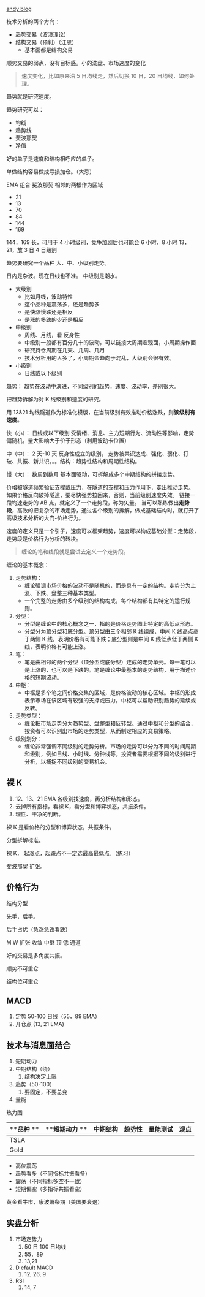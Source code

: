 [andy blog](https://123trade.blog/)

技术分析的两个方向：

- 趋势交易（波浪理论）
- 结构交易（预判）（江恩）
  - 基本面都是结构交易

顺势交易的弱点，没有目标感。小的洗盘、市场速度的变化

> 速度变化，比如原来沿 5 日均线走，然后切换 10 日，20 日均线，如何处理。

趋势就是研究速度。

趋势研究可以：

- 均线
- 趋势线
- 斐波那契
- 净值

好的单子是速度和结构相呼应的单子。

单做结构容易做成亏损加仓。（大忌）

EMA 组合
斐波那契 相邻的两根作为区域

- 21
- 13
- 70
- 84
- 144
- 169

144，169 长，可用于 4 小时级别，竞争加剧后也可能会 6 小时，8 小时
13，21，放 3 日 4 日级别

趋势要研究一个品种 大、中、小级别走势。

日内是杂波。现在日线也不准。
中级别是潮水。

- 大级别
  - 比如月线，波动特性
  - 这个品种是震荡多，还是趋势多
  - 是快涨慢跌还是相反
  - 是涨的多跌的少还是相反
- 中级别
  - 周线、月线，看 反身性
  - 中级别一般都有百分几十的波动，可以链接大周期宏观面，小周期操作面
  - 研究持仓周期在几天、几周、几月
  - 技术分析用的人多了，小周期会趋向于混乱，大级别会很有效。
- 小级别
  - 日线或以下级别

趋势： 趋势在波动中演进，不同级别的趋势，速度、波动率，差别很大。

把趋势拆解为对 K 线级别和速度的研究。

用 13&21 均线隧道作为标准化模版，在当前级别有效推动价格涨跌，则**该级别有速度**。

快（小）： 日线或以下级别
受情绪、消息、主力短期行为、流动性等影响，走势偏随机，量大影响大于价于形态（利用波动卡位置）

中（中）： 2 天-10 天
反身性成立的级别， 走势被共识达成、强化、弱化、打破、共振、新共识。。。结构：趋势性结构和周期性结构。

慢（大）： 数周到数月
基本面驱动，可拆解成多个中期结构的拼接走势。

价格被隧道频繁验证支撑或压力，在隧道的支撑和压力作用下，走出推动走势。
如果价格反向破掉隧道，要尽快强势拉回来，否则，当前级别速度失效。
链接一段均速走势的 AB 点，就定义了一个走势段，称为矢量。
当可以熟练做出**走势段**，高效的把复杂的市场走势，通过各个级别的拆解，做成基础结构时，就打开了高级技术分析的大门-价格行为。

速度的定义只是一个引子，速度可以框架趋势，速度可以构成基础分型：走势段，走势段是价格行为分析的砖块。

> 缠论的笔和线段就是尝试去定义一个走势段。

缠论的基本概念：

1. 走势结构：
   - 缠论强调市场价格的波动不是随机的，而是具有一定的结构。走势分为上涨、下跌、盘整三种基本类型。
   - 一个完整的走势由多个级别的结构构成，每个结构都有其特定的运行规则。
2. 分型：
   - 分型是缠论中的核心概念之一，指的是价格走势图上特定的高低点形态。
   - 分型分为顶分型和底分型。顶分型由三个相邻 K 线组成，中间 K 线高点高于两侧 K 线，表明价格有可能下跌；底分型则是中间 K 线低点低于两侧 K 线，表明价格有可能上涨。
3. 笔：
   - 笔是由相邻的两个分型（顶分型或底分型）连成的走势单元。每一笔可以是上涨的，也可以是下跌的。笔是缠论中最基本的走势结构，用于描述价格的短期波动。
4. 中枢：
   - 中枢是多个笔之间价格交集的区域，是价格波动的核心区域。中枢的形成表示市场在该区域有较强的支撑或压力。中枢可以帮助识别趋势的延续或反转。
5. 走势类型：
   - 缠论把市场走势分为趋势型、盘整型和反转型。通过中枢和分型的结合，投资者可以识别出市场的走势类型，从而制定相应的交易策略。
6. 级别划分：
   - 缠论非常强调不同级别的走势分析。市场的走势可以分为不同的时间周期和级别，例如日线、小时线、分钟线等。投资者需要根据不同的级别进行分析，以捕捉不同级别的交易机会。

## 裸 K

1. 12、13、21 EMA 各级别找速度，再分析结构和形态。
2. 去掉所有指标，看裸 K，看分型和博弈状态，共振条件。
3. 理性、干净的判断。

裸 K 是看价格的分型和博弈状态，共振条件。

分型拆解标准。

裸 K， 起涨点，起跌点不一定选最高最低点。（练习）

斐波那契 扩张。

## 价格行为

结构分型

先手，后手。

后手占优（急涨急跌看跌）

M W 扩张 收敛 中继 顶 低 通道

好的交易是多角度共振。

顺势不可重仓

结构位可重仓

## MACD

1. 定势 50-100 日线（55，89 EMA）
2. 开仓点 (13, 21 EMA)

## 技术与消息面结合

1. 短期动力
2. 中期结构（绕）
   1. 结构决定上限
3. 趋势（50-100）
   1. 要固定，不要总变
4. 量能

热力图

| **品种 ** | **短期动力 ** | 中期结构 | 趋势性 | 量能测试 | 观点 |
| --------- | ------------- | -------- | ------ | -------- | ---- |
| TSLA      |               |          |        |          |      |
| Gold      |               |          |        |          |      |

- 高位震荡
- 趋势看多（不同指标共振看多）
- 震荡（不同指标多空不一致）
- 短期偏空（多指标共振看空）

黄金看牛市，康波萧条期（美国要衰退）

## 实盘分析


1. 市场定势力
   1. 50 日 100 日均线
   2. 55，89
   3. 13,21
2. D efault MACD
   1. 12, 26, 9
3. RSI
   1. 14, 7